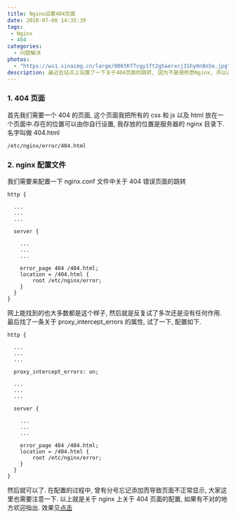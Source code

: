 ```yaml
---
title: Nginx设置404页面
date: 2018-07-08 14:35:39
tags: 
 - Nginx
 - 404
categories:
  - 问题解决
photos: 
  - "https://ws1.sinaimg.cn/large/006tKfTcgy1ft2g5aerxcj31hy0n8n5e.jpg"
description: 最近在站点上设置了一下关于404页面的跳转, 因为不是很熟悉Nginx, 所以走了不少弯路, 此处记录一下, 希望可以帮助大家解决问题.
---
```


### 1. 404 页面

首先我们需要一个 404 的页面, 这个页面我把所有的 css 和 js 以及 html 放在一个页面中.存在的位置可以由你自行设置, 我存放的位置是服务器的 nginx 目录下. 名字叫做 404.html

```
/etc/nginx/error/404.html
```

### 2. nginx 配置文件

我们需要来配置一下 nginx.conf 文件中关于 404 错误页面的跳转

```
http {

  ...
  ...
  ...

  server {

    ...
    ...
    ...

    error_page 404 /404.html;
    location = /404.html {
        root /etc/nginx/error;
    }
  }  
}
```

网上能找到的也大多数都是这个样子, 然后就是反复试了多次还是没有任何作用. 最后找了一条关于 proxy_intercept_errors 的属性, 试了一下, 配置如下.

```
http {

  ...
  ...
  ...

  proxy_intercept_errors: on;

  ...
  ...
  ...

  server {

    ...
    ...
    ...

    error_page 404 /404.html;
    location = /404.html {
        root /etc/nginx/error;
    }
  }  
}
```

然后就可以了. 在配置的过程中, 曾有分号忘记添加而导致页面不正常显示, 大家这里也需要注意一下.
以上就是关于 nginx 上关于 404 页面的配置, 如果有不对的地方欢迎指出.
效果见[点击](https://blog.julysong.com/404)
